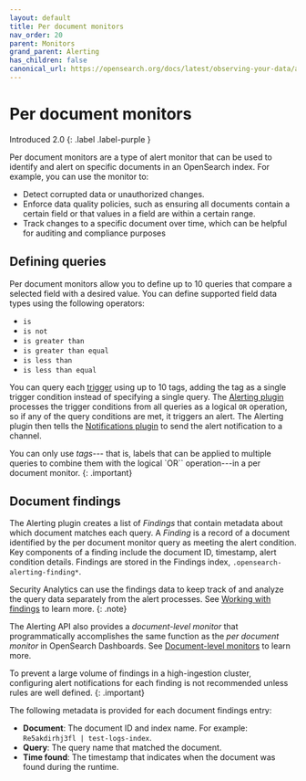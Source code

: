 ```yaml
---
layout: default
title: Per document monitors
nav_order: 20
parent: Monitors
grand_parent: Alerting
has_children: false
canonical_url: https://opensearch.org/docs/latest/observing-your-data/alerting/per-document-monitors/
---
```


# Per document monitors
Introduced 2.0
{: .label .label-purple }

Per document monitors are a type of alert monitor that can be used to identify and alert on specific documents in an OpenSearch index. For example, you can use the monitor to:

- Detect corrupted data or unauthorized changes.
- Enforce data quality policies, such as ensuring all documents contain a certain field or that values in a field are within a certain range. 
- Track changes to a specific document over time, which can be helpful for auditing and compliance purposes

## Defining queries

Per document monitors allow you to define up to 10 queries that compare a selected field with a desired value. You can define supported field data types using the following operators:

- `is` 
- `is not`
- `is greater than`
- `is greater than equal`
- `is less than`
- `is less than equal`

You can query each [trigger]({{site.url}}{{site.baseurl}}/observing-your-data/alerting/triggers/) using up to 10 tags, adding the tag as a single trigger condition instead of specifying a single query. The [Alerting plugin]({{site.url}}{{site.baseurl}}/observing-your-data/alerting/monitors/) processes the trigger conditions from all queries as a logical `OR` operation, so if any of the query conditions are met, it triggers an alert. The Alerting plugin then tells the [Notifications plugin]({{site.url}}{{site.baseurl}}/observing-your-data/notifications/index/) to send the alert notification to a channel.

You can only use _tags_--- that is, labels that can be applied to multiple queries to combine them with the logical `OR`` operation---in a per document monitor.
{: .important}

## Document findings

The Alerting plugin creates a list of _Findings_ that contain metadata about which document matches each query. A _Finding_ is a record of a document identified by the per document monitor query as meeting the alert condition. Key components of a finding include the document ID, timestamp, alert condition details. Findings are stored in the Findings index, `.opensearch-alerting-finding*`. 

Security Analytics can use the findings data to keep track of and analyze the query data separately from the alert processes. See [Working with findings]({{site.url}}{{site.baseurl}}/security-analytics/usage/findings/) to learn more.
{: .note}

The Alerting API also provides a _document-level monitor_ that programmatically accomplishes the same function as the _per document monitor_ in OpenSearch Dashboards. See [Document-level monitors]({{site.url}}{{site.baseurl}}/monitoring-plugins/alerting/api/#document-level-monitors) to learn more.

To prevent a large volume of findings in a high-ingestion cluster, configuring alert notifications for each finding is not recommended unless rules are well defined.
{: .important}

The following metadata is provided for each document findings entry:

* **Document**: The document ID and index name. For example: `Re5akdirhj3fl | test-logs-index`.
* **Query**: The query name that matched the document.
* **Time found**: The timestamp that indicates when the document was found during the runtime.
